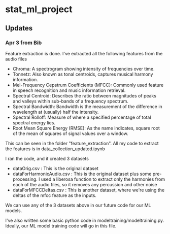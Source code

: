 # stat_ml_project

## Updates

### Apr 3 from Bib
Feature extraction is done. I've extracted all the following features from the audio files

- Chroma: A spectrogram showing intensity of frequencies over time.
- Tonnetz: Also known as tonal centroids, captures musical harmony information. 
- Mel-Frequency Cepstrum Coefficients (MFCC): Commonly used feature in speech  recognition and music information retrieval.
- Spectral Centroid: Describes the ratio between magnitudes of peaks and valleys within  sub-bands of a frequency spectrum.
- Spectral Bandwidth: Bandwidth is the measurement of the difference in wavelength at (usually) half the intensity.
- Spectral Rolloff: Measure of where a specified percentage of total spectral energy lies.
- Root Mean Square Energy (RMSE): As the name indicates, square root of the mean of squares of signal values over a window.

This can be seen in the folder "feature_extraction". All my code to extract the features is in data_collection_updated.ipynb

I ran the code, and it created 3 datasets
- dataOrig.csv : This is the original dataset
- dataForHarmonicAudio.csv : This is the original dataset plus some pre-processing. I used a liberosa function to extract only the harmonies from each of the audio files, so it removes any percussion and other noise
- dataForMFCCDeltas.csv : This is another dataset, where we're using the deltas of the mfcc feature as the inputs.

We can use any of the 3 datasets above in our future code for our ML models. 

I've also written some basic python code in modeltraining/modeltraining.py. Ideally, our ML model training code will go in this file.
